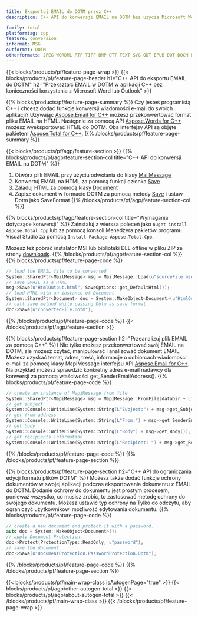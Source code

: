 ```yaml
---
title: Eksportuj EMAIL do DOTM przez C++
description: C++ API do konwersji EMAIL na DOTM bez użycia Microsoft Word lub Outlook

family: total
platformtag: cpp
feature: conversion
informat: MSG
outformat: DOTM
otherformats: JPEG WORDML RTF TIFF BMP OTT TEXT SVG ODT EPUB DOT DOCM EMF GIF PS MD DOCX FLATOPC PCL DOTX PNG DOC PDF XPS
---
```

{{< blocks/products/pf/feature-page-wrap >}}
{{< blocks/products/pf/feature-page-header h1="C++ API do eksportu EMAIL do DOTM" h2="Przekształć EMAIL w DOTM w aplikacji C++ bez konieczności korzystania z Microsoft Word lub Outlook" >}}

{{% blocks/products/pf/feature-page-summary %}}
Czy jesteś programistą C++ i chcesz dodać funkcje konwersji wiadomości e-mail do swoich aplikacji? Używając [Aspose.Email for C++](https://products.aspose.com/email/cpp/) możesz przekonwertować format pliku EMAIL na HTML. Następnie za pomocą API [Aspose.Words for C++](https://products.aspose.com/words/cpp/) możesz wyeksportować HTML do DOTM. Oba interfejsy API są objęte pakietem [Aspose.Total for C++](https://products.aspose.com/total/cpp/). 
{{% /blocks/products/pf/feature-page-summary  %}}

{{< blocks/products/pf/agp/feature-section >}}
{{% blocks/products/pf/agp/feature-section-col title="C++ API do konwersji EMAIL na DOTM" %}}
1. Otwórz plik EMAIL przy użyciu odwołania do klasy [MailMessage](https://reference.aspose.com/email/cpp/class/aspose.email.mail_message)
2. Konwertuj EMAIL na HTML za pomocą funkcji członka [Save](https://reference.aspose.com/email/cpp/class/aspose.email.mail_message#a7e7c6b50c8db5a8bcc6934db02b4a786)
3. Załaduj HTML za pomocą klasy [Document](https://reference.aspose.com/words/cpp/class/aspose.words.document)
4. Zapisz dokument w formacie DOTM za pomocą metody [Save](https://reference.aspose.com/words/cpp/class/aspose.words.document#save_string_saveformat) i ustaw Dotm jako SaveFormat
{{% /blocks/products/pf/agp/feature-section-col %}}

{{% blocks/products/pf/agp/feature-section-col title="Wymagania dotyczące konwersji" %}}
Zainstaluj z wiersza poleceń jako ```nuget install Aspose.Total.Cpp``` lub za pomocą konsoli Menedżera pakietów programu Visual Studio za pomocą ```Install-Package Aspose.Total.Cpp```.

Możesz też pobrać instalator MSI lub biblioteki DLL offline w pliku ZIP ze strony [downloads](https://releases.aspose.com/total/cpp).
{{% /blocks/products/pf/agp/feature-section-col %}}
{{% blocks/products/pf/feature-page-code %}}

```cpp
// load the EMAIL file to be converted
System::SharedPtr<MailMessage> msg = MailMessage::Load(u"sourceFile.msg");
// save EMAIL as a HTML 
msg->Save(u"HtmlOutput.html", SaveOptions::get_DefaultHtml());  
// load HTML with an instance of Document
System::SharedPtr<Document> doc = System::MakeObject<Document>(u"HtmlOutput.html");
// call save method while passing Dotm as save format
doc->Save(u"convertedFile.Dotm");
```


{{% /blocks/products/pf/feature-page-code %}}
{{< /blocks/products/pf/agp/feature-section >}}

{{% blocks/products/pf/feature-page-section  h2="Przeanalizuj plik EMAIL za pomocą C++" %}}
Nie tylko możesz przekonwertować swój EMAIL na DOTM, ale możesz czytać, manipulować i analizować dokument EMAIL. Możesz uzyskać temat, adres, treść, informacje o odbiorcach wiadomości e-mail za pomocą klasy MapiMessage interfejsu API [Aspose.Email for C++](https://products.aspose.com/email/cpp/). Na przykład możesz sprawdzić konkretny adres e-mail nadawcy dla konwersji za pomocą właściwości get_SenderEmailAddress().
{{% blocks/products/pf/feature-page-code %}}

```cpp
// create an instance of MapiMessage from file
System::SharedPtr<MapiMessage> msg = MapiMessage::FromFile(dataDir + L"message.msg");
// get subject
System::Console::WriteLine(System::String(L"Subject:") + msg->get_Subject());
// get from address
System::Console::WriteLine(System::String(L"From:") + msg->get_SenderEmailAddress());
// get body
System::Console::WriteLine(System::String(L"Body") + msg->get_Body());
// get recipients information
System::Console::WriteLine(System::String(L"Recipient: ") + msg->get_Recipients());
```

{{% /blocks/products/pf/feature-page-code  %}}
{{% /blocks/products/pf/feature-page-section %}}

{{% blocks/products/pf/feature-page-section  h2="C++ API do ograniczania edycji formatu plików DOTM" %}}
Możesz także dodać funkcje ochrony dokumentów w swojej aplikacji podczas eksportowania dokumentu z EMAIL do DOTM. Dodanie ochrony do dokumentu jest prostym procesem, ponieważ wszystko, co musisz zrobić, to zastosować metodę ochrony do swojego dokumentu. Możesz ustawić typ ochrony na Tylko do odczytu, aby ograniczyć użytkownikowi możliwość edytowania dokumentu.
{{% blocks/products/pf/feature-page-code %}}

```cpp
// create a new document and protect it with a password.
auto doc = System::MakeObject<Document>();
// apply Document Protection.
doc->Protect(ProtectionType::ReadOnly, u"password");
// save the document.
doc->Save(u"DocumentProtection.PasswordProtection.Dotm");
```

{{% /blocks/products/pf/feature-page-code  %}}
{{% /blocks/products/pf/feature-page-section %}}

{{< blocks/products/pf/main-wrap-class isAutogenPage="true" >}}
{{< blocks/products/pf/agp/other-autogen-total >}}
{{< blocks/products/pf/agp/about-autogen-total >}}
{{< /blocks/products/pf/main-wrap-class >}}
{{< /blocks/products/pf/feature-page-wrap >}}